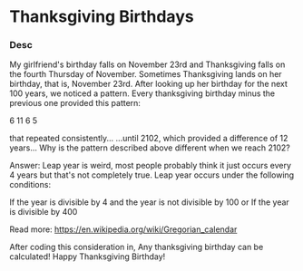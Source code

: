 
# Thanksgiving Birthdays

### Desc

My girlfriend's birthday falls on November 23rd and Thanksgiving falls on the fourth Thursday of November. Sometimes Thanksgiving lands on her birthday, that is, November 23rd. After looking up her birthday for the next 100 years, we noticed a pattern. Every thanksgiving birthday minus the previous one provided this pattern:

6
11
6
5

that repeated consistently...
...until 2102, which provided a difference of 12 years...
Why is the pattern described above different when we reach 2102?

Answer: Leap year is weird, most people probably think it just occurs every 4 years but that's not completely true. Leap year occurs under the following conditions:

If the year is divisible by 4 and the year is not divisible by 100
or
If the year is divisible by 400

Read more: https://en.wikipedia.org/wiki/Gregorian_calendar

After coding this consideration in, Any thanksgiving birthday can be calculated! Happy Thanksgiving Birthday!